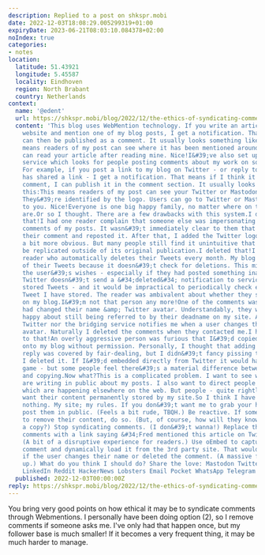 ```yaml
---
description: Replied to a post on shkspr.mobi
date: 2022-12-03T18:08:29.005299319+01:00
expiryDate: 2023-06-21T08:03:10.084378+02:00
noIndex: true
categories:
- notes
location:
  latitude: 51.43921
  longitude: 5.45587
  locality: Eindhoven
  region: North Brabant
  country: Netherlands
context:
  name: '@edent'
  url: https://shkspr.mobi/blog/2022/12/the-ethics-of-syndicating-comments-using-webmentions/
  content: 'This blog uses WebMention technology. If you write an article on your
    website and mention one of my blog posts, I get a notification. That notification
    can then be published as a comment. It usually looks something like this:This
    means readers of my post can see where it has been mentioned around the web. They
    can read your article after reading mine. Nice!I&#39;ve also set up a &#34;bridge&#34;
    service which looks for people posting comments about my work on social media.
    For example, if you post a link to my blog on Twitter - or reply to someone who
    has shared a link - I get a notification. That means if I think it is an interesting
    comment, I can publish it in the comment section. It usually looks something like
    this:This means readers of my post can see your Twitter or Mastodon comments.
    They&#39;re identified by the logo. Users can go to Twitter or Mastodon to reply
    to you. Nice!Everyone is one big happy family, no matter where on the web you
    are.Or so I thought. There are a few drawbacks with this system.I didn&#39;t write
    that!I had one reader complain that someone else was impersonating them in the
    comments of my posts. It wasn&#39;t immediately clear to them that I&#39;d syndicated
    their comment and reposted it. After that, I added the Twitter logo to make it
    a bit more obvious. But many people still find it unintuitive that content can
    be replicated outside of its original publication.I deleted that!I had another
    reader who automatically deletes their Tweets every month. My blog retains a copy
    of their Tweets because it doesn&#39;t check for deletions. This might be against
    the user&#39;s wishes - especially if they had posted something inappropriate.
    Twitter doesn&#39;t send a &#34;deleted&#34; notification to services which have
    stored Tweets - and it would be impractical to periodically check every single
    Tweet I have stored. The reader was ambivalent about whether they should be kept
    on my blog.I&#39;m not that person any more!One of the comments was a person who
    had changed their name &amp; Twitter avatar. Understandably, they weren&#39;t
    happy about still being referred to by their deadname on my site. Again, neither
    Twitter nor the bridging service notifies me when a user changes their name or
    avatar. Naturally I deleted the comments when they contacted me.I have the copyright
    to that!An overly aggressive person was furious that I&#39;d copied their © content
    onto my blog without permission. Personally, I thought that adding their 7 word
    reply was covered by fair-dealing, but I didn&#39;t fancy pissing them off. So
    I deleted it. If I&#39;d embedded directly from Twitter it would have been fair
    game - but some people feel there&#39;s a material difference between embedding
    and copying.Now what?This is a complicated problem. I want to see what people
    are writing in public about my posts. I also want to direct people to the conversations
    which are happening elsewhere on the web. But people - quite rightly - might not
    want their content permanently stored by my site.So I think I have a few options.Do
    nothing. My site; my rules. If you don&#39;t want me to grab your hot takes, don&#39;t
    post them in public. (Feels a bit rude, TBQH.) Be reactive. If someone asks me
    to remove their content, do so. (But, of course, how will they know I&#39;ve made
    a copy?) Stop syndicating comments. (I don&#39;t wanna!) Replace the verbatim
    comments with a link saying &#34;Fred mentioned this article on Twitter&#34; .
    (A bit of a disruptive experience for readers.) Use oEmbed to capture the user&#39;s
    comment and dynamically load it from the 3rd party site. That would update automatically
    if the user changes their name or deleted the comment. (A massive faff to set
    up.) What do you think I should do? Share the love: Mastodon Twitter Facebook
    LinkedIn Reddit HackerNews Lobsters Email Pocket WhatsApp Telegram'
  published: 2022-12-03T00:00:00Z
reply: https://shkspr.mobi/blog/2022/12/the-ethics-of-syndicating-comments-using-webmentions/
---
```


You bring very good points on how ethical it may be to syndicate comments through Webmentions. I personally have been doing option (2), so I remove comments if someone asks me. I've only had that happen once, but my follower base is much smaller! If it becomes a very frequent thing, it may be much harder to manage.
